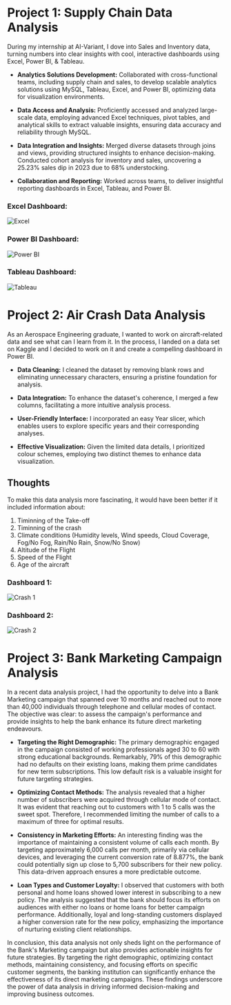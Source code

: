 # Project 1: Supply Chain Data Analysis

During my internship at AI-Variant, I dove into Sales and Inventory data, turning numbers into clear insights with cool, interactive dashboards using Excel, Power BI, & Tableau.

* **Analytics Solutions Development:** Collaborated with cross-functional teams, including supply chain and
sales, to develop scalable analytics solutions using MySQL, Tableau, Excel, and Power BI, optimizing data for
visualization environments.

* **Data Access and Analysis:** Proficiently accessed and analyzed large-scale data, employing advanced Excel
techniques, pivot tables, and analytical skills to extract valuable insights, ensuring data accuracy and
reliability through MySQL.

* **Data Integration and Insights:** Merged diverse datasets through joins and views, providing structured
insights to enhance decision-making. Conducted cohort analysis for inventory and sales, uncovering a 25.23%
sales dip in 2023 due to 68% understocking.

* **Collaboration and Reporting:** Worked across teams, to deliver insightful reporting dashboards in Excel,
Tableau, and Power BI.


###  Excel Dashboard:
![Excel](https://github.com/Noel-Veron/Noels-Protfolio/assets/145271494/38925ff1-5137-480b-a124-621dd8ddfd2a)

### Power BI Dashboard:
![Power BI](https://github.com/Noel-Veron/Noels-Protfolio/assets/145271494/dec28f3f-b31e-432c-bc1f-f2e2f0086703)

### Tableau Dashboard:
![Tableau](https://github.com/Noel-Veron/Noels-Protfolio/assets/145271494/517b3afe-7b0b-4232-b419-c6b1538fa3ea)

# Project 2: Air Crash Data Analysis

As an Aerospace Engineering graduate, I wanted to work on aircraft-related data and see what can I learn from it. In the process, I landed on a data set on Kaggle and I decided to work on it and create a compelling dashboard in Power BI.

* **Data Cleaning:** I cleaned the dataset by removing blank rows and eliminating unnecessary characters, ensuring a pristine foundation for analysis.
  
* **Data Integration:** To enhance the dataset's coherence, I merged a few columns, facilitating a more intuitive analysis process.
  
* **User-Friendly Interface:** I incorporated an easy Year slicer, which enables users to explore specific years and their corresponding analyses.
  
* **Effective Visualization:** Given the limited data details, I prioritized colour schemes, employing two distinct themes to enhance data visualization.
  
## Thoughts

To make this data analysis more fascinating, it would have been better if it included information about:
1. Timinning of the Take-off
2. Timinning of the crash
3. Climate conditions (Humidity levels, Wind speeds, Cloud Coverage, Fog/No Fog, Rain/No Rain, Snow/No Snow)
5. Altitude of the Flight
6. Speed of the Flight
7. Age of the aircraft

### Dashboard 1:
![Crash 1](https://github.com/Noel-Veron/Noels-Protfolio/assets/145271494/a38dd8c0-34b9-4a1f-9003-7a9d3fd01b32)

### Dashboard 2:
![Crash 2](https://github.com/Noel-Veron/Noels-Protfolio/assets/145271494/87d139b0-bf36-4fe0-bbf2-002029886976)

 
# Project 3: Bank Marketing Campaign Analysis

In a recent data analysis project, I had the opportunity to delve into a Bank Marketing campaign that spanned over 10 months and reached out to more than 40,000 individuals through telephone and cellular modes of contact. The objective was clear: to assess the campaign's performance and provide insights to help the bank enhance its future direct marketing endeavours.

* **Targeting the Right Demographic:** The primary demographic engaged in the campaign consisted of working professionals aged 30 to 60 with strong educational backgrounds.
Remarkably, 79% of this demographic had no defaults on their existing loans, making them prime candidates for new term subscriptions. This low default risk is a valuable insight for future targeting strategies.

* **Optimizing Contact Methods:** The analysis revealed that a higher number of subscribers were acquired through cellular mode of contact.
It was evident that reaching out to customers with 1 to 5 calls was the sweet spot. Therefore, I recommended limiting the number of calls to a maximum of three for optimal results.

* **Consistency in Marketing Efforts:** An interesting finding was the importance of maintaining a consistent volume of calls each month. By targeting approximately 6,000 calls per month, primarily via cellular devices, and leveraging the current conversion rate of 8.877%, the bank could potentially sign up close to 5,700 subscribers for their new policy. This data-driven approach ensures a more predictable outcome.

* **Loan Types and Customer Loyalty:** I observed that customers with both personal and home loans showed lower interest in subscribing to a new policy. The analysis suggested that the bank should focus its efforts on audiences with either no loans or home loans for better campaign performance. Additionally, loyal and long-standing customers displayed a higher conversion rate for the new policy, emphasizing the importance of nurturing existing client relationships.

In conclusion, this data analysis not only sheds light on the performance of the Bank's Marketing campaign but also provides actionable insights for future strategies. By targeting the right demographic, optimizing contact methods, maintaining consistency, and focusing efforts on specific customer segments, the banking institution can significantly enhance the effectiveness of its direct marketing campaigns. These findings underscore the power of data analysis in driving informed decision-making and improving business outcomes.
